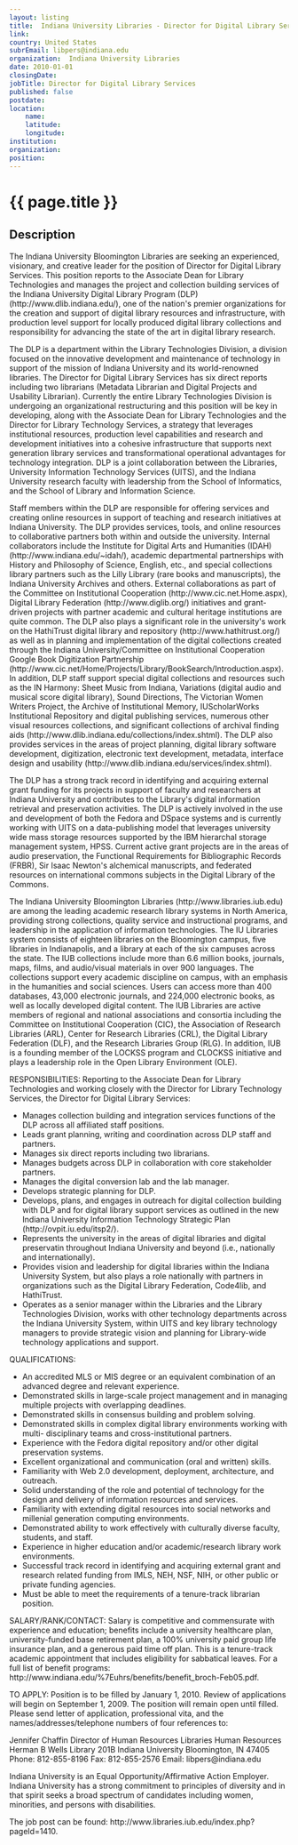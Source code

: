 ```yaml
---
layout: listing
title:  Indiana University Libraries - Director for Digital Library Services
link:
country: United States
subrEmail: libpers@indiana.edu
organization:  Indiana University Libraries 
date: 2010-01-01
closingDate: 
jobTitle: Director for Digital Library Services
published: false
postdate:
location:
    name: 
    latitude: 
    longitude: 
institution: 
organization: 
position: 
--- 
```



# {{ page.title }}

## Description

<p>
The Indiana University Bloomington Libraries are seeking an experienced, visionary, and 
creative leader for the position of Director for Digital Library Services. This position 
reports to the Associate Dean for Library Technologies and manages the project and 
collection building services of the Indiana University Digital Library Program (DLP) 
(http://www.dlib.indiana.edu/), one of the nation's premier organizations for the creation 
and support of digital library resources and infrastructure, with production level support 
for locally produced digital library collections and responsibility for advancing the state of 
the art in digital library research. 
</p>

<p>The DLP is a department within the Library Technologies Division, a division focused on 
the innovative development and maintenance of technology in support of the mission of 
Indiana University and its world-renowned libraries. The Director for Digital Library 
Services has six direct reports including two librarians (Metadata Librarian and Digital 
Projects and Usability Librarian). Currently the entire Library Technologies Division is 
undergoing an organizational restructuring and this position will be key in developing, 
along with the Associate Dean for Library Technologies and the Director for Library 
Technology Services, a strategy that leverages institutional resources, production level 
capabilities and research and development initiatives into a cohesive infrastructure that 
supports next generation library services and transformational operational advantages for 
technology integration. DLP is a joint collaboration between the Libraries, University 
Information Technology Services (UITS), and the Indiana University research faculty with 
leadership from the School of Informatics, and the School of Library and Information 
Science.</p>

<p>Staff members within the DLP are responsible for offering services and creating online 
resources in support of teaching and research initiatives at Indiana University. The DLP 
provides services, tools, and online resources to collaborative partners both within and 
outside the university. Internal collaborators include the Institute for Digital Arts and 
Humanities (IDAH) (http://www.indiana.edu/~idah/), academic departmental partnerships 
with History and Philosophy of Science, English, etc., and special collections library 
partners such as the Lilly Library (rare books and manuscripts), the Indiana University 
Archives and others. External collaborations as part of the Committee on Institutional 
Cooperation (http://www.cic.net.Home.aspx), Digital Library Federation 
(http://www.diglib.org/) initiatives and grant-driven projects with partner academic and 
cultural heritage institutions are quite common. The DLP also plays a significant role in 
the university's work on the HathiTrust digital library and repository 
(http://www.hathitrust.org/) as well as in planning and implementation of the digital 
collections created through the Indiana University/Committee on Institutional Cooperation 
Google Book Digitization Partnership 
(http://www.cic.net/Home/Projects/Library/BookSearch/Introduction.aspx). In addition, 
DLP staff support special digital collections and resources such as the IN Harmony: Sheet 
Music from Indiana, Variations (digital audio and musical score digital library), Sound 
Directions, The Victorian Women Writers Project, the Archive of Institutional Memory, 
IUScholarWorks Institutional Repository and digital publishing services, numerous other 
visual resources collections, and significant collections of archival finding aids 
(http://www.dlib.indiana.edu/collections/index.shtml). The DLP also provides services in 
the areas of project planning, digital library software development, digitization, electronic 
text development, metadata, interface design and usability 
(http://www.dlib.indiana.edu/services/index.shtml).</p>

<p>The DLP has a strong track record in identifying and acquiring external grant funding for 
its projects in support of faculty and researchers at Indiana University and contributes to 
the Library's digital information retrieval and preservation activities. The DLP is actively 
involved in the use and development of both the Fedora and DSpace systems and is 
currently working with UITS on a data-publishing model that leverages university wide 
mass storage resources supported by the IBM hierarchal storage management system, 
HPSS. Current active grant projects are in the areas of audio preservation, the Functional 
Requirements for Bibliographic Records (FRBR), Sir Isaac Newton's alchemical 
manuscripts, and federated resources on international commons subjects in the Digital 
Library of the Commons.</p>

<p>The Indiana University Bloomington Libraries (http://www.libraries.iub.edu) are among 
the leading academic research library systems in North America, providing strong 
collections, quality service and instructional programs, and leadership in the application 
of information technologies. The IU Libraries system consists of eighteen libraries on the 
Bloomington campus, five libraries in Indianapolis, and a library at each of the six 
campuses across the state. The IUB collections include more than 6.6 million books, 
journals, maps, films, and audio/visual materials in over 900 languages. The collections 
support every academic discipline on campus, with an emphasis in the humanities and 
social sciences. Users can access more than 400 databases, 43,000 electronic journals, 
and 224,000 electronic books, as well as locally developed digital content. The IUB 
Libraries are active members of regional and national associations and consortia including 
the Committee on Institutional Cooperation (CIC), the Association of Research Libraries 
(ARL), Center for Research Libraries (CRL), the Digital Library Federation (DLF), and the 
Research Libraries Group (RLG). In addition, IUB is a founding member of the LOCKSS 
program and CLOCKSS initiative and plays a leadership role in the Open Library 
Environment (OLE).</p>

<p>RESPONSIBILITIES: Reporting to the Associate Dean for Library Technologies and working 
closely with the Director for Library Technology Services, the Director for Digital Library 
Services:</p>

<ul>
<li>Manages collection building and integration services functions of the DLP across all 
affiliated staff positions.</li>
<li>Leads grant planning, writing and coordination across DLP staff and partners.</li>
<li>Manages six direct reports including two librarians.</li> 
<li>Manages budgets across DLP in collaboration with core stakeholder partners.</li>
<li>Manages the digital conversion lab and the lab manager.</li>
<li>Develops strategic planning for DLP.</li>
<li>Develops, plans, and engages in outreach for digital collection building with DLP and for 
digital library support services as outlined in the new Indiana University Information 
Technology Strategic Plan (http://ovpit.iu.edu/itsp2/).</li>
<li>Represents the university in the areas of digital libraries and digital preservatin 
throughout Indiana University and beyond (i.e., nationally and internationally).</li>
<li>Provides vision and leadership for digital libraries within the Indiana University System, 
but also plays a role nationally with partners in organizations such as the Digital Library 
Federation, Code4lib, and HathiTrust.</li>
<li>Operates as a senior manager within the Libraries and the Library Technologies 
Division, works with other technology departments across the Indiana University System, 
within UITS and key library technology managers to provide strategic vision and planning 
for Library-wide technology applications and support.</li>
</ul>

<p>QUALIFICATIONS:</p>

<ul>
<li>An accredited MLS or MIS degree or an equivalent combination of an advanced degree
and relevant experience.</li> 
<li>Demonstrated skills in large-scale project management and in managing multiple 
projects with overlapping deadlines.</li>
<li>Demonstrated skills in consensus building and problem solving.</li> 
<li>Demonstrated skills in complex digital library environments working with multi-
disciplinary teams and cross-institutional partners.</li>
<li>Experience with the Fedora digital repository and/or other digital preservation systems.</li>
<li>Excellent organizational and communication (oral and written) skills.</li>
<li>Familiarity with Web 2.0 development, deployment, architecture, and outreach.</li>
<li>Solid understanding of the role and potential of technology for the design and delivery
of information resources and services.</li>
<li>Familiarity with extending digital resources into social networks and millenial generation 
computing environments.</li>
<li>Demonstrated ability to work effectively with culturally diverse faculty, students, and 
staff.</li>
<li>Experience in higher education and/or academic/research library work environments.</li>
<li>Successful track record in identifying and acquiring external grant and research related 
funding from IMLS, NEH, NSF, NIH, or other public or private funding agencies.</li>
<li>Must be able to meet the requirements of a tenure-track librarian position.</li>
</ul>

<p>SALARY/RANK/CONTACT: Salary is competitive and commensurate with experience and 
education; benefits include a university healthcare plan, university-funded base 
retirement plan, a 100% university paid group life insurance plan, and a generous paid 
time off plan. This is a tenure-track academic appointment that includes eligibility for 
sabbatical leaves. For a full list of benefit programs: 
http://www.indiana.edu/%7Euhrs/benefits/benefit_broch-Feb05.pdf. </p>

<p>TO APPLY: Position is to be filled by January 1, 2010. Review of applications will begin on 
September 1, 2009. The position will remain open until filled. Please send letter of 
application, professional vita, and the names/addresses/telephone numbers of four 
references to:</p>

<p>Jennifer Chaffin 
Director of Human Resources 
Libraries Human Resources 
Herman B Wells Library 201B 
Indiana University
Bloomington, IN 47405
Phone: 812-855-8196
Fax: 812-855-2576 
Email: libpers@indiana.edu</p>

<p>Indiana University is an Equal Opportunity/Affirmative Action Employer. Indiana 
University has a strong commitment to principles of diversity and in that spirit seeks a 
broad spectrum of candidates including women, minorities, and persons with disabilities.</p>

<p>The job post can be found:
http://www.libraries.iub.edu/index.php?pageId=1410.</p>


